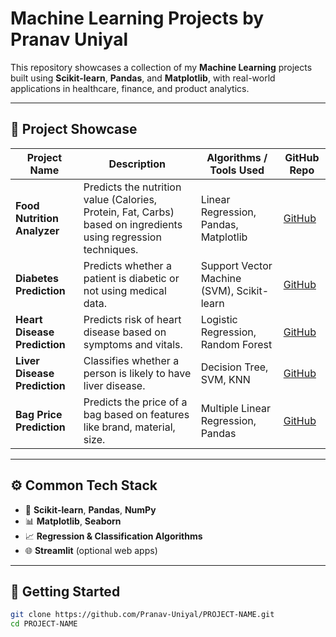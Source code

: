 #  Machine Learning Projects by Pranav Uniyal

This repository showcases a collection of my **Machine Learning** projects built using **Scikit-learn**, **Pandas**, and **Matplotlib**, with real-world applications in healthcare, finance, and product analytics.

---

## 📁 Project Showcase

| Project Name                 | Description                                                                 | Algorithms / Tools Used                      | GitHub Repo                                               |
|------------------------------|-----------------------------------------------------------------------------|-----------------------------------------------|------------------------------------------------------------|
| **Food Nutrition Analyzer**  | Predicts the nutrition value (Calories, Protein, Fat, Carbs) based on ingredients using regression techniques. | Linear Regression, Pandas, Matplotlib        | [GitHub](https://github.com/Pranav-Uniyal/Food-Nutrition-Analyzer) |
| **Diabetes Prediction**      | Predicts whether a patient is diabetic or not using medical data.           | Support Vector Machine (SVM), Scikit-learn   | [GitHub]() |
| **Heart Disease Prediction** | Predicts risk of heart disease based on symptoms and vitals.                | Logistic Regression, Random Forest           | [GitHub]() |
| **Liver Disease Prediction** | Classifies whether a person is likely to have liver disease.                | Decision Tree, SVM, KNN                       | [GitHub]() |
| **Bag Price Prediction**     | Predicts the price of a bag based on features like brand, material, size.  | Multiple Linear Regression, Pandas            | [GitHub]() |

---

## ⚙️ Common Tech Stack

- 🧠 **Scikit-learn**, **Pandas**, **NumPy**
- 📊 **Matplotlib**, **Seaborn**
- 📈 **Regression & Classification Algorithms**
- 🌐 **Streamlit** (optional web apps)

---

## 🚀 Getting Started

```bash
git clone https://github.com/Pranav-Uniyal/PROJECT-NAME.git
cd PROJECT-NAME
```

